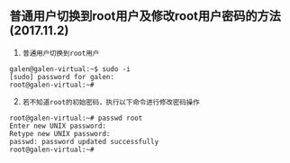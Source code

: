 ## 普通用户切换到root用户及修改root用户密码的方法 (2017.11.2)
1. `普通用户切换到root用户`
```
galen@galen-virtual:~$ sudo -i
[sudo] password for galen: 
root@galen-virtual:~# 
```
2. `若不知道root的初始密码，执行以下命令进行修改密码操作`
```
root@galen-virtual:~# passwd root
Enter new UNIX password: 
Retype new UNIX password: 
passwd: password updated successfully
root@galen-virtual:~# 
```